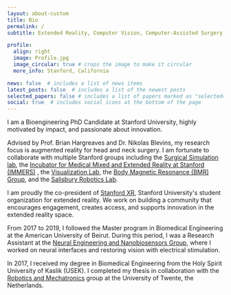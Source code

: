 ```yaml
---
layout: about-custom
title: Bio
permalink: /
subtitle: Extended Reality, Computer Vision, Computer-Assisted Surgery, and Neural Engineering.

profile:
  align: right
  image: Profile.jpg
  image_circular: true # crops the image to make it circular
  more_info: Stanford, California

news: false  # includes a list of news items
latest_posts: false  # includes a list of the newest posts
selected_papers: false # includes a list of papers marked as "selected={true}"
social: true  # includes social icons at the bottom of the page
---
```


 I am a Bioengineering PhD Candidate at Stanford University, highly motivated by impact, and passionate about innovation.
 
 Advised by Prof. Brian Hargreaves and Dr. Nikolas Blevins, my research focus is augmented reality for head and neck surgery. I am fortunate to collaborate with multiple Stanford groups including the [Surgical Simulation lab](https://med.stanford.edu/cardinalsim.html), the [Incubator for Medical Mixed and Extended Reality at Stanford (IMMERS)](https://med.stanford.edu/immers.html) , the [Visualization Lab](https://neuroscience.stanford.edu/shared-resources/visualization-lab), the [Body Magnetic Resonance (BMR) Group](https://med.stanford.edu/bmrgroup.html), and the [Salisbury Robotics Lab](https://sr.stanford.edu/?page_id=1217).

I am proudly the co-president of [Stanford XR](https://www.stanfordxr.org/), Stanford University's student organization for extended reality. We work on building a community that encourages engagement, creates access, and supports innovation in the extended reality space.

From 2017 to 2019, I followed the Master program in Biomedical Engineering at the American University of Beirut. During this period, I was a Research Assistant at the [Neural Engineering and Nanobiosensors Group](https://sites.aub.edu.lb/samneuro/), where I worked on neural interfaces and restoring vision with electrical stimulation.

In 2017, I received my degree in Biomedical Engineering from the Holy Spirit University of Kaslik (USEK). I completed my thesis in collaboration with the [Robotics and Mechatronics](https://www.ram.eemcs.utwente.nl/) group at the University of Twente, the Netherlands.

<!-- Write your biography here. Tell the world about yourself. Link to your favorite [subreddit](http://reddit.com). You can put a picture in, too. The code is already in, just name your picture `prof_pic.jpg` and put it in the `img/` folder.

Put your address / P.O. box / other info right below your picture. You can also disable any of these elements by editing `profile` property of the YAML header of your `_pages/about.md`. Edit `_bibliography/papers.bib` and Jekyll will render your [publications page](/al-folio/publications/) automatically.

Link to your social media connections, too. This theme is set up to use [Font Awesome icons](https://fontawesome.com/) and [Academicons](https://jpswalsh.github.io/academicons/), like the ones below. Add your Facebook, Twitter, LinkedIn, Google Scholar, or just disable all of them. -->